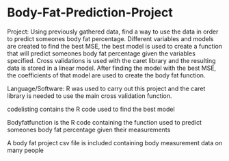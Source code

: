 # Body-Fat-Prediction-Project
Project:
Using previously gathered data, find a way to use the data in order to predict someones body fat percentage. Different variables and models are created to find the best MSE, the best model is used to create a function that will predict someones body fat percentage given the variables specified. Cross validations is used with the caret library and the resulting data is stored in a linear model. After finding the model with the best MSE, the coefficients of that model are used to create the body fat function.

Language/Software:
R was used to carry out this project and the caret library is needed to use the main cross validation function.

codelisting contains the R code used to find the best model

Bodyfatfunction is the R code containing the function used to predict someones body fat percentage given their measurements

A body fat project csv file is included containing body measurement data on many people

